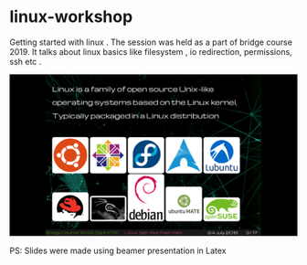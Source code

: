 # linux-workshop
Getting started with linux . The session was held as a part of bridge course 2019.
It talks about linux basics like filesystem , io redirection, permissions, ssh etc .

![file not found](linux_pdf.png)

PS:
Slides were made using beamer presentation in  Latex
